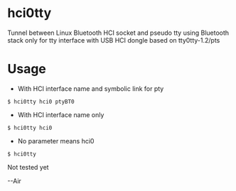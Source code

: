 # hci0tty
Tunnel between Linux Bluetooth HCI socket and pseudo tty
using Bluetooth stack only for tty interface with USB HCI dongle
based on tty0tty-1.2/pts

# Usage

- With HCI interface name and symbolic link for pty
```
$ hci0tty hci0 ptyBT0
```

- With HCI interface name only
```
$ hci0tty hci0
```

- No parameter means hci0
```
$ hci0tty
```

Not tested yet

--Air

